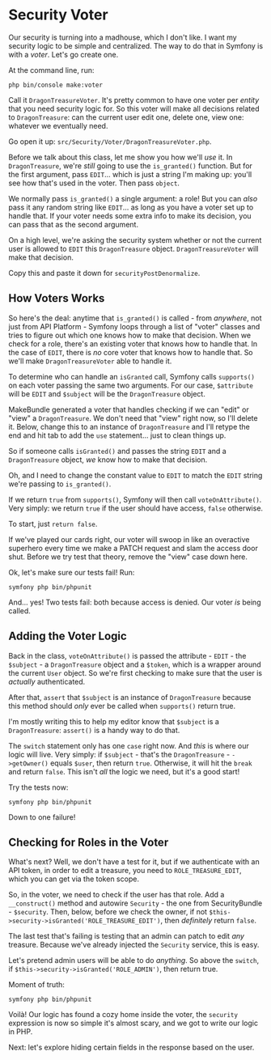 # Security Voter

Our security is turning into a madhouse, which I don't like. I want my security
logic to be simple and centralized. The way to do that in Symfony is with a *voter*.
Let's go create one.

At the command line, run:

```terminal
php bin/console make:voter
```

Call it `DragonTreasureVoter`. It's pretty common to have one voter per *entity*
that you need security logic for. So this voter will make all decisions related
to `DragonTreasure`: can the current user edit one, delete one, view one: whatever
we eventually need.

Go open it up: `src/Security/Voter/DragonTreasureVoter.php`.

Before we talk about this class, let me show you how we'll *use* it. In
`DragonTreasure`, we're *still* going to use the `is_granted()` function.
But for the first argument, pass `EDIT`... which is just a string I'm making up:
you'll see how that's used in the voter. Then pass `object`.

We normally pass `is_granted()` a single argument: a role! But you can *also* pass
it any random string like `EDIT`... as long as you have a voter set up to handle
that.  If your voter needs some extra info to make its decision, you can pass that
as the second argument.

On a high level, we're asking the security system whether or not the current user
is allowed to `EDIT` this `DragonTreasure` object. `DragonTreasureVoter` will
make that decision.

Copy this and paste it down for `securityPostDenormalize`.

## How Voters Works

So here's the deal: anytime that `is_granted()` is called - from *anywhere*, not
just from API Platform - Symfony loops through a list of "voter" classes and tries
to figure out which one knows how to make that decision. When we check for a
role, there's an existing voter that knows how to handle that. In the case
of `EDIT`, there is *no* core voter that knows how to handle that. So we'll
make `DragonTreasureVoter` able to handle it.

To determine who can handle an `isGranted` call, Symfony calls `supports()` on
each voter passing the same two arguments. For our case, `$attribute` will be
`EDIT` and `$subject` will be the `DragonTreasure` object.

MakeBundle generated a voter that handles checking if we can "edit" or "view"
a `DragonTreasure`. We don't need that "view" right now, so I'll delete it.
Below, change this to an instance of `DragonTreasure` and I'll retype the end
and hit tab to add the `use` statement... just to clean things up.

So if someone calls `isGranted()` and passes the string `EDIT` and a `DragonTreasure`
object, *we* know how to make that decision.

Oh, and I need to change the constant value to `EDIT` to match the `EDIT` string
we're passing to `is_granted()`.

If we return `true` from `supports()`, Symfony will then call `voteOnAttribute()`.
Very simply: we return `true` if the user should have access, `false` otherwise.

To start, just `return false`.

If we've played our cards right, our voter will swoop in like an overactive
superhero every time we make a PATCH request and slam the access door shut.
Before we try test that theory, remove the "view" case down here.

Ok, let's make sure our tests fail! Run:

```terminal
symfony php bin/phpunit
```

And... yes! Two tests fail: both because access is denied. Our voter *is* being
called.

## Adding the Voter Logic

Back in the class, `voteOnAttribute()` is passed the attribute - `EDIT` - the
`$subject` - a `DragonTreasure` object and a `$token`, which is a wrapper around
the current `User` object. So we're first checking to make sure that the user is
*actually* authenticated.

After that, `assert` that `$subject` is an instance of `DragonTreasure` because
this method  should *only* ever be called when `supports()` return true.

I'm mostly writing this to help my editor know that `$subject` is a `DragonTreasure`:
`assert()` is a handy way to do that.

The `switch` statement only has one `case` right now. And *this* is where our logic
will live. Very simply: if `$subject` - that's the `DragonTreasure` - `->getOwner()`
equals `$user`, then return `true`. Otherwise, it will hit the `break` and return
`false`. This isn't *all* the logic we need, but it's a good start!

Try the tests now:

```terminal-silent
symfony php bin/phpunit
```

Down to one failure!

## Checking for Roles in the Voter

What's next? Well, we don't have a test for it, but if we authenticate with an
API token, in order to edit a treasure, you need to `ROLE_TREASURE_EDIT`, which
you can get via the token scope.

So, in the voter, we need to check if the user has that role. Add a `__construct()`
method and autowire `Security` - the one from SecurityBundle - `$security`. Then,
below, before we check the owner, if not
`$this->security->isGranted('ROLE_TREASURE_EDIT')`, then *definitely* return `false`.

The last test that's failing is testing that an admin can patch to edit *any*
treasure. Because we've already injected the `Security` service, this is easy.

Let's pretend admin users will be able to do *anything*. So above the `switch`,
if `$this->security->isGranted('ROLE_ADMIN')`, then return true.

Moment of truth:

```terminal-silent
symfony php bin/phpunit
```

Voilà! Our logic has found a cozy home inside the voter, the `security`
expression is now so simple it's almost scary, and we got to write our logic in
PHP.

Next: let's explore hiding certain fields in the response based on the user.
